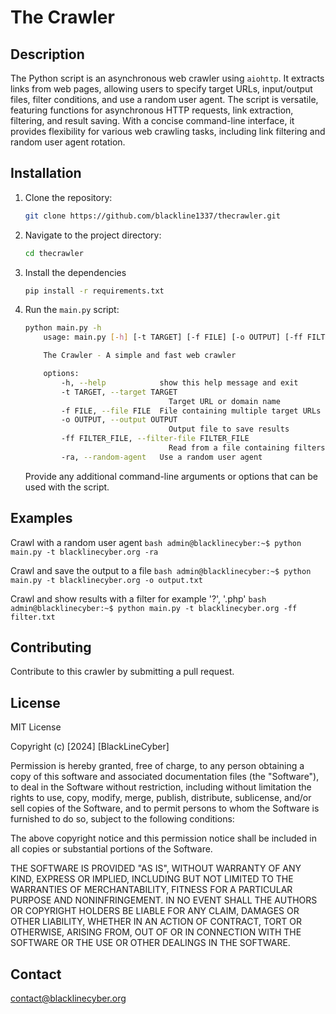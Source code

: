 # The Crawler

## Description

The Python script is an asynchronous web crawler using `aiohttp`. It extracts links from web pages, allowing users to specify target URLs, input/output files, filter conditions, and use a random user agent. The script is versatile, featuring functions for asynchronous HTTP requests, link extraction, filtering, and result saving. With a concise command-line interface, it provides flexibility for various web crawling tasks, including link filtering and random user agent rotation.

## Installation

1. Clone the repository:

    ```bash
    git clone https://github.com/blackline1337/thecrawler.git
    ```

2. Navigate to the project directory:

    ```bash
    cd thecrawler
    ```

3. Install the dependencies

    ```bash
    pip install -r requirements.txt
    ```

4. Run the `main.py` script:

    ```bash
    python main.py -h
        usage: main.py [-h] [-t TARGET] [-f FILE] [-o OUTPUT] [-ff FILTER_FILE] [-ra]

        The Crawler - A simple and fast web crawler

        options:
            -h, --help            show this help message and exit
            -t TARGET, --target TARGET
                                    Target URL or domain name
            -f FILE, --file FILE  File containing multiple target URLs
            -o OUTPUT, --output OUTPUT
                                    Output file to save results
            -ff FILTER_FILE, --filter-file FILTER_FILE
                                    Read from a file containing filters
            -ra, --random-agent   Use a random user agent
    ```

    Provide any additional command-line arguments or options that can be used with the script.

## Examples

Crawl with a random user agent
    ```bash
    admin@blacklinecyber:~$ python main.py -t blacklinecyber.org -ra 
    ```

Crawl and save the output to a file
    ```bash
    admin@blacklinecyber:~$ python main.py -t blacklinecyber.org -o output.txt
    ```

Crawl and show results with a filter for example '?', '.php'
    ```bash
    admin@blacklinecyber:~$ python main.py -t blacklinecyber.org -ff filter.txt
    ```

## Contributing

Contribute to this crawler by submitting a pull request.

## License

MIT License

Copyright (c) [2024] [BlackLineCyber]

Permission is hereby granted, free of charge, to any person obtaining a copy
of this software and associated documentation files (the "Software"), to deal
in the Software without restriction, including without limitation the rights
to use, copy, modify, merge, publish, distribute, sublicense, and/or sell
copies of the Software, and to permit persons to whom the Software is
furnished to do so, subject to the following conditions:

The above copyright notice and this permission notice shall be included in all
copies or substantial portions of the Software.

THE SOFTWARE IS PROVIDED "AS IS", WITHOUT WARRANTY OF ANY KIND, EXPRESS OR
IMPLIED, INCLUDING BUT NOT LIMITED TO THE WARRANTIES OF MERCHANTABILITY,
FITNESS FOR A PARTICULAR PURPOSE AND NONINFRINGEMENT. IN NO EVENT SHALL THE
AUTHORS OR COPYRIGHT HOLDERS BE LIABLE FOR ANY CLAIM, DAMAGES OR OTHER
LIABILITY, WHETHER IN AN ACTION OF CONTRACT, TORT OR OTHERWISE, ARISING FROM,
OUT OF OR IN CONNECTION WITH THE SOFTWARE OR THE USE OR OTHER DEALINGS IN THE
SOFTWARE.

## Contact

contact@blacklinecyber.org
